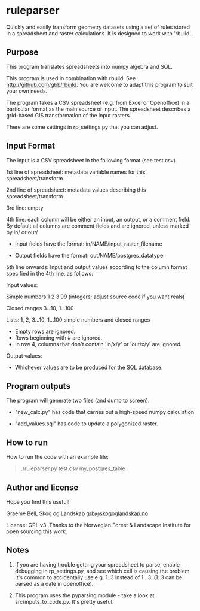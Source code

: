 ruleparser
=====

Quickly and easily transform geometry datasets using a set of rules stored in a spreadsheet and raster calculations. It is designed to work with 'rbuild'.

Purpose
-----

This program translates spreadsheets into numpy algebra and SQL.

This program is used in combination with rbuild. See http://github.com/gbb/rbuild.
You are welcome to adapt this program to suit your own needs.

The program takes a CSV spreadsheet (e.g. from Excel or Openoffice) in a 
particular format as the main source of input. The spreadsheet describes 
a grid-based GIS transformation of the input rasters.

There are some settings in rp_settings.py that you can adjust.

Input Format
-----

The input is a CSV spreadsheet in the following format (see test.csv).

1st line of spreadsheet: metadata variable names for this spreadsheet/transform

2nd line of spreadsheet: metadata values describing this spreadsheet/transform

3rd line: empty

4th line: each column will be either an input, an output, or a comment field.
By default all columns are comment fields and are ignored, unless marked by in/ or out/

- Input fields have the format:   in/NAME/input_raster_filename

- Output fields have the format:  out/NAME/postgres_datatype

5th line onwards:
Input and output values according to the column format specified in the 4th line, as follows:

Input values: 

  Simple numbers 1 2 3 99     (integers; adjust source code if you want reals)

  Closed ranges  3...10, 1...100

  Lists:   1, 2, 3...10, 1...100      simple numbers and closed ranges


- Empty rows are ignored.
- Rows beginning with # are ignored.
- In row 4, columns that don't contain 'in/x/y' or 'out/x/y' are ignored. 

Output values: 
  
- Whichever values are to be produced for the SQL database.

Program outputs
---

The program will generate two files (and dump to screen). 

- "new_calc.py"  has code that carries out a high-speed numpy calculation

- "add_values.sql" has code to update a polygonized raster. 

How to run
-------

How to run the code with an example file: 

> ./ruleparser.py test.csv my_postgres_table

Author and license
-----

Hope you find this useful!

Graeme Bell, Skog og Landskap
grb@skogoglandskap.no

License: GPL v3.
Thanks to the Norwegian Forest & Landscape Institute for open sourcing this work.


Notes
-----

1. If you are having trouble getting your spreadsheet to parse, enable debugging
in rp_settings.py, and see which cell is causing the problem. It's common to
accidentally use e.g. 1..3 instead of 1...3. (1..3 can be parsed as a date 
in openoffice). 


2. This program uses the pyparsing module - take a look at src/inputs_to_code.py.
It's pretty useful.


